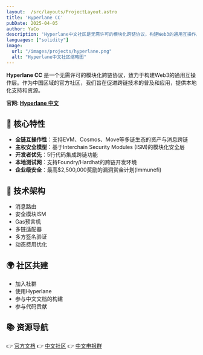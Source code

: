 ```yaml
---
layout:  /src/layouts/ProjectLayout.astro
title: 'Hyperlane CC'
pubDate: 2025-04-05
author: YaCo
description: 'Hyperlane中文社区是无需许可的模块化跨链协议，构建Web3的通用互操作层。'
languages: ["solidity"]
image:
  url: "/images/projects/hyperlane.png"
  alt: "Hyperlane中文社区缩略图"
--- 
```



**Hyperlane CC** 是一个无需许可的模块化跨链协议，致力于构建Web3的通用互操作层。作为中国区域的官方社区，我们旨在促进跨链技术的普及和应用，提供本地化支持和资源。


**官网: [Hyperlane 中文](https://hyperlane.cc)**

## 🚀 核心特性

- **全链互操作性**：支持EVM、Cosmos、Move等多链生态的资产与消息跨链
- **主权安全模型**：基于Interchain Security Modules (ISM)的模块化安全层
- **开发者优先**：5行代码集成跨链功能
- **本地测试网**：支持Foundry/Hardhat的跨链开发环境
- **企业级安全**：最高$2,500,000奖励的漏洞赏金计划(Immunefi)

## 🧩 技术架构

- 消息路由
- 安全模块ISM
- Gas预言机
- 多链适配器
- 多方签名验证
- 动态费用优化

## 🌍 社区共建

- 加入社群
- 使用Hyperlane
- 参与中文文档的构建
- 参与代码贡献

## 📚 资源导航

👉 [官方文档](https://docs.hyperlane.xyz)
👉 [中文社区](https://github.com/HyperlaneDevCN)
👉 [中文电报群](https://t.me/HyperlaneCN)

